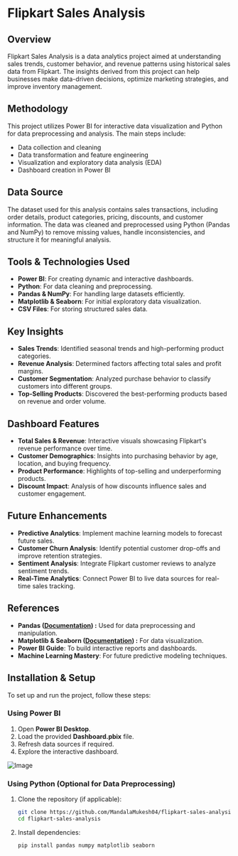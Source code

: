 # Flipkart Sales Analysis

## Overview
Flipkart Sales Analysis is a data analytics project aimed at understanding sales trends, customer behavior, and revenue patterns using historical sales data from Flipkart. The insights derived from this project can help businesses make data-driven decisions, optimize marketing strategies, and improve inventory management.

## Methodology
This project utilizes Power BI for interactive data visualization and Python for data preprocessing and analysis. The main steps include:
- Data collection and cleaning
- Data transformation and feature engineering
- Visualization and exploratory data analysis (EDA)
- Dashboard creation in Power BI

## Data Source
The dataset used for this analysis contains sales transactions, including order details, product categories, pricing, discounts, and customer information. The data was cleaned and preprocessed using Python (Pandas and NumPy) to remove missing values, handle inconsistencies, and structure it for meaningful analysis.

## Tools & Technologies Used
- **Power BI**: For creating dynamic and interactive dashboards.
- **Python**: For data cleaning and preprocessing.
- **Pandas & NumPy**: For handling large datasets efficiently.
- **Matplotlib & Seaborn**: For initial exploratory data visualization.
- **CSV Files**: For storing structured sales data.

## Key Insights
- **Sales Trends**: Identified seasonal trends and high-performing product categories.
- **Revenue Analysis**: Determined factors affecting total sales and profit margins.
- **Customer Segmentation**: Analyzed purchase behavior to classify customers into different groups.
- **Top-Selling Products**: Discovered the best-performing products based on revenue and order volume.

## Dashboard Features
- **Total Sales & Revenue**: Interactive visuals showcasing Flipkart's revenue performance over time.
- **Customer Demographics**: Insights into purchasing behavior by age, location, and buying frequency.
- **Product Performance**: Highlights of top-selling and underperforming products.
- **Discount Impact**: Analysis of how discounts influence sales and customer engagement.

## Future Enhancements
- **Predictive Analytics**: Implement machine learning models to forecast future sales.
- **Customer Churn Analysis**: Identify potential customer drop-offs and improve retention strategies.
- **Sentiment Analysis**: Integrate Flipkart customer reviews to analyze sentiment trends.
- **Real-Time Analytics**: Connect Power BI to live data sources for real-time sales tracking.

## References
- **Pandas ([**Documentation**](https://pandas.pydata.org/docs/user_guide/missing_data.html)) :** Used for data preprocessing and manipulation.
- **Matplotlib & Seaborn ([**Documentation**](https://matplotlib.org/stable/plot_types/basic/index.html)) :** For data visualization.
- **Power BI Guide**: To build interactive reports and dashboards.
- **Machine Learning Mastery**: For future predictive modeling techniques.

## Installation & Setup
To set up and run the project, follow these steps:

### Using Power BI
1. Open **Power BI Desktop**.
2. Load the provided **Dashboard.pbix** file.
3. Refresh data sources if required.
4. Explore the interactive dashboard.

![Image](https://github.com/user-attachments/assets/a05c6946-e425-49eb-98a1-0787c21e57bd)

### Using Python (Optional for Data Preprocessing)
1. Clone the repository (if applicable):
   ```bash
   git clone https://github.com/MandalaMukesh04/flipkart-sales-analysis.git
   cd flipkart-sales-analysis
   ```
2. Install dependencies:
   ```bash
   pip install pandas numpy matplotlib seaborn
   ```



